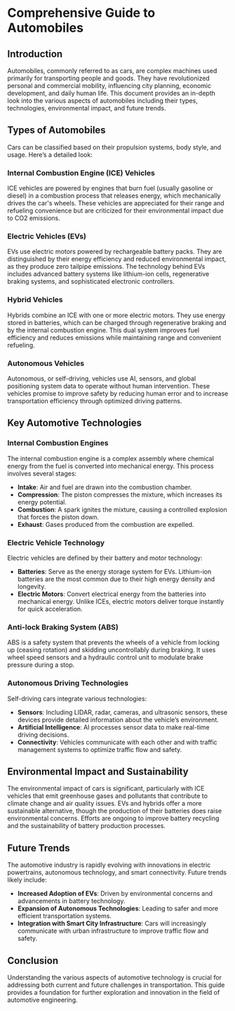 # Comprehensive Guide to Automobiles

## Introduction

Automobiles, commonly referred to as cars, are complex machines used primarily for transporting people and goods. They have revolutionized personal and commercial mobility, influencing city planning, economic development, and daily human life. This document provides an in-depth look into the various aspects of automobiles including their types, technologies, environmental impact, and future trends.

## Types of Automobiles

Cars can be classified based on their propulsion systems, body style, and usage. Here’s a detailed look:

### Internal Combustion Engine (ICE) Vehicles

ICE vehicles are powered by engines that burn fuel (usually gasoline or diesel) in a combustion process that releases energy, which mechanically drives the car's wheels. These vehicles are appreciated for their range and refueling convenience but are criticized for their environmental impact due to CO2 emissions.

### Electric Vehicles (EVs)

EVs use electric motors powered by rechargeable battery packs. They are distinguished by their energy efficiency and reduced environmental impact, as they produce zero tailpipe emissions. The technology behind EVs includes advanced battery systems like lithium-ion cells, regenerative braking systems, and sophisticated electronic controllers.

### Hybrid Vehicles

Hybrids combine an ICE with one or more electric motors. They use energy stored in batteries, which can be charged through regenerative braking and by the internal combustion engine. This dual system improves fuel efficiency and reduces emissions while maintaining range and convenient refueling.

### Autonomous Vehicles

Autonomous, or self-driving, vehicles use AI, sensors, and global positioning system data to operate without human intervention. These vehicles promise to improve safety by reducing human error and to increase transportation efficiency through optimized driving patterns.

## Key Automotive Technologies

### Internal Combustion Engines

The internal combustion engine is a complex assembly where chemical energy from the fuel is converted into mechanical energy. This process involves several stages:
- **Intake**: Air and fuel are drawn into the combustion chamber.
- **Compression**: The piston compresses the mixture, which increases its energy potential.
- **Combustion**: A spark ignites the mixture, causing a controlled explosion that forces the piston down.
- **Exhaust**: Gases produced from the combustion are expelled.

### Electric Vehicle Technology

Electric vehicles are defined by their battery and motor technology:
- **Batteries**: Serve as the energy storage system for EVs. Lithium-ion batteries are the most common due to their high energy density and longevity.
- **Electric Motors**: Convert electrical energy from the batteries into mechanical energy. Unlike ICEs, electric motors deliver torque instantly for quick acceleration.

### Anti-lock Braking System (ABS)

ABS is a safety system that prevents the wheels of a vehicle from locking up (ceasing rotation) and skidding uncontrollably during braking. It uses wheel speed sensors and a hydraulic control unit to modulate brake pressure during a stop.

### Autonomous Driving Technologies

Self-driving cars integrate various technologies:
- **Sensors**: Including LIDAR, radar, cameras, and ultrasonic sensors, these devices provide detailed information about the vehicle’s environment.
- **Artificial Intelligence**: AI processes sensor data to make real-time driving decisions.
- **Connectivity**: Vehicles communicate with each other and with traffic management systems to optimize traffic flow and safety.

## Environmental Impact and Sustainability

The environmental impact of cars is significant, particularly with ICE vehicles that emit greenhouse gases and pollutants that contribute to climate change and air quality issues. EVs and hybrids offer a more sustainable alternative, though the production of their batteries does raise environmental concerns. Efforts are ongoing to improve battery recycling and the sustainability of battery production processes.

## Future Trends

The automotive industry is rapidly evolving with innovations in electric powertrains, autonomous technology, and smart connectivity. Future trends likely include:
- **Increased Adoption of EVs**: Driven by environmental concerns and advancements in battery technology.
- **Expansion of Autonomous Technologies**: Leading to safer and more efficient transportation systems.
- **Integration with Smart City Infrastructure**: Cars will increasingly communicate with urban infrastructure to improve traffic flow and safety.

## Conclusion

Understanding the various aspects of automotive technology is crucial for addressing both current and future challenges in transportation. This guide provides a foundation for further exploration and innovation in the field of automotive engineering.
